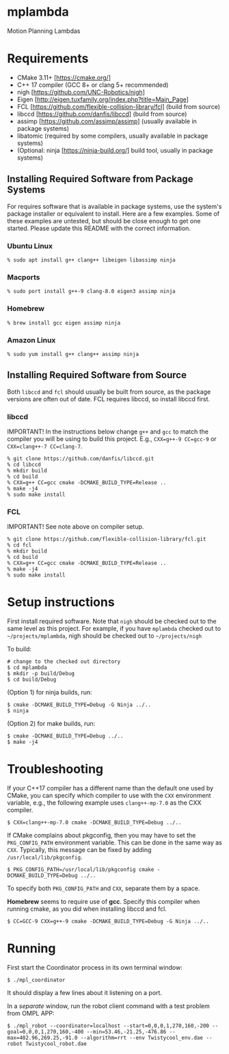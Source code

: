 # mplambda
Motion Planning Lambdas

# Requirements
* CMake 3.11+ [https://cmake.org/]
* C++ 17 compiler (GCC 8+ or clang 5+ recommended) 
* nigh [https://github.com/UNC-Robotics/nigh]
* Eigen [http://eigen.tuxfamily.org/index.php?title=Main_Page]
* FCL [https://github.com/flexible-collision-library/fcl] (build from source)
* libccd [https://github.com/danfis/libccd] (build from source)
* assimp [https://github.com/assimp/assimp] (usually available in package systems)
* libatomic (required by some compilers, usually available in package systems)
* (Optional: ninja [https://ninja-build.org/] build tool, usually in package systems)

## Installing Required Software from Package Systems

For requires software that is available in package systems, use the system's package installer or equivalent to install.  Here are a few examples.  Some of these examples are untested, but should be close enough to get one started.  Please update this README with the correct information.

### Ubuntu Linux
```console
% sudo apt install g++ clang++ libeigen libassimp ninja
```

### Macports
```console
% sudo port install g++-9 clang-8.0 eigen3 assimp ninja
```

### Homebrew
```console
% brew install gcc eigen assimp ninja
```

### Amazon Linux
```console
% sudo yum install g++ clang++ assimp ninja
```
## Installing Required Software from Source

Both `libccd` and `fcl` should usually be built from source, as the package versions are often out of date.  FCL requires libccd, so install libccd first.

### libccd

IMPORTANT!  In the instructions below change `g++` and `gcc` to match the compiler you will be using to build this project.  E.g., `CXX=g++-9 CC=gcc-9` or `CXX=clang++-7 CC=clang-7`. 

```console
% git clone https://github.com/danfis/libccd.git
% cd libccd
% mkdir build
% cd build
% CXX=g++ CC=gcc cmake -DCMAKE_BUILD_TYPE=Release ..
% make -j4
% sudo make install
```
### FCL

IMPORTANT!  See note above on compiler setup.
```console
% git clone https://github.com/flexible-collision-library/fcl.git
% cd fcl
% mkdir build
% cd build
% CXX=g++ CC=gcc cmake -DCMAKE_BUILD_TYPE=Release ..
% make -j4
% sudo make install
````

# Setup instructions

First install required software.  Note that `nigh` should be checked out to the same level as this project.  For example, if you have `mplambda` checked out to `~/projects/mplambda`, nigh should be checked out to `~/projects/nigh`

To build:

```console
# change to the checked out directory
$ cd mplambda
$ mkdir -p build/Debug
$ cd build/Debug
```

(Option 1) for ninja builds, run:

```console
$ cmake -DCMAKE_BUILD_TYPE=Debug -G Ninja ../..
$ ninja
```

(Option 2) for make builds, run:

```console
$ cmake -DCMAKE_BUILD_TYPE=Debug ../..
$ make -j4
```

# Troubleshooting

If your C++17 compiler has a different name than the default one used by CMake, you can specify which compiler to use with the `CXX` environment variable, e.g., the following example uses `clang++-mp-7.0` as the CXX compiler.

```console
$ CXX=clang++-mp-7.0 cmake -DCMAKE_BUILD_TYPE=Debug ../..
```

If CMake complains about pkgconfig, then you may have to set the `PKG_CONFIG_PATH` environment variable.  This can be done in the same way as `CXX`.  Typically, this message can be fixed by adding `/usr/local/lib/pkgconfig`.
```console
$ PKG_CONFIG_PATH=/usr/local/lib/pkgconfig cmake -DCMAKE_BUILD_TYPE=Debug ../..
```

To specify both `PKG_CONFIG_PATH` and `CXX`, separate them by a space.

**Homebrew** seems to require use of **gcc**. Specify this compiler when running cmake, as you did when installing libccd and fcl.

```console
$ CC=GCC-9 CXX=g++-9 cmake -DCMAKE_BUILD_TYPE=Debug -G Ninja ../..
```

# Running

First start the Coordinator process in its own terminal window:
```console
$ ./mpl_coordinator
```
It should display a few lines about it listening on a port.

In a *separate* window, run the robot client command with a test problem from OMPL APP:
```console
$ ./mpl_robot --coordinator=localhost --start=0,0,0,1,270,160,-200 --goal=0,0,0,1,270,160,-400 --min=53.46,-21.25,-476.86 --max=402.96,269.25,-91.0 --algorithm=rrt --env Twistycool_env.dae --robot Twistycool_robot.dae 
```
